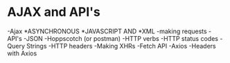 # AJAX and API's
-Ajax 
    *ASYNCHRONOUS
    *JAVASCRIPT 
        AND 
    *XML
        -making requests
-API's
-JSON
-Hoppscotch (or postman)
-HTTP verbs
-HTTP status codes
-Query Strings
-HTTP headers 
-Making XHRs
-Fetch API
-Axios
-Headers with Axios